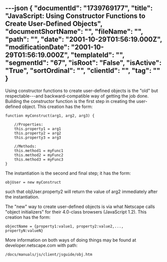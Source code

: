 ---json
{
  "documentId": "1739769177",
  "title": "JavaScript: Using Constructor Functions to Create User-Defined Objects",
  "documentShortName": "",
  "fileName": "",
  "path": "",
  "date": "2001-10-29T01:56:19.000Z",
  "modificationDate": "2001-10-29T01:56:19.000Z",
  "templateId": "",
  "segmentId": "67",
  "isRoot": "False",
  "isActive": "True",
  "sortOrdinal": "",
  "clientId": "",
  "tag": ""
}
---

Using constructor functions to create user-defined objects is the &quot;old&quot; but respectable---and backward-compatible way of getting the job done. Building the constructor function is the first step in creating the user-defined object. This creation has the form:

    function myConstruct(arg1, arg2, arg3) {
  
        //Properties:
        this.property1 = arg1
        this.property2 = arg2
        this.property3 = arg3

        //Methods:
        this.method1 = myFunc1
        this.method2 = myFunc2
        this.method3 = myFunc3
    }

The instantiation is the second and final step; it has the form:

    objUser = new myConstruct

such that objUser.property2 will return the value of arg2 immediately after the instantiation.

The &quot;new&quot; way to create user-defined objects is via what Netscape calls &quot;object initializers&quot; for their 4.0-class browsers (JavaScript 1.2). This creation has the form:

    objectName = {property1:value1, property2:value2,..., propertyN:valueN}

More information on both ways of doing things may be found at developer.netscape.com with path:

    /docs/manuals/js/client/jsguide/obj.htm
